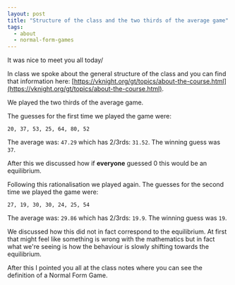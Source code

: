 ```yaml
---
layout: post
title: "Structure of the class and the two thirds of the average game"
tags:
  - about
  - normal-form-games
---
```


It was nice to meet you all today/

In class we spoke about the general structure of the class and you can find that
information here: [https://vknight.org/gt/topics/about-the-course.html](https://vknight.org/gt/topics/about-the-course.html).

We played the two thirds of the average game.

The guesses for the first time we played the game were:

```
20, 37, 53, 25, 64, 80, 52
```

The average was: `47.29` which has 2/3rds: `31.52`. The winning guess was `37`.

After this we discussed how if **everyone** guessed 0 this would be an
equilibrium.

Following this rationalisation we played again.
The guesses for the second time we played the game were:

```
27, 19, 30, 30, 24, 25, 54
```

The average was: `29.86` which has 2/3rds: `19.9`. The winning guess was `19`.

We discussed how this did not in fact correspond to the equilibrium. At first
that might feel like something is wrong with the mathematics but in fact what
we're seeing is how the behaviour is slowly shifting towards the equilibrium.

After this I pointed you all at the class notes where you can see the definition
of a Normal Form Game.
